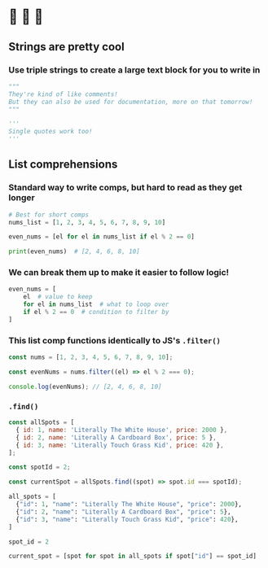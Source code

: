 # 🐍 🐍 🐍

## Strings are pretty cool

### Use triple strings to create a large text block for you to write in

```py
"""
They're kind of like comments!
But they can also be used for documentation, more on that tomorrow!
"""

'''
Single quotes work too!
'''
```

## List comprehensions

### Standard way to write comps, but hard to read as they get longer

```py
# Best for short comps
nums_list = [1, 2, 3, 4, 5, 6, 7, 8, 9, 10]

even_nums = [el for el in nums_list if el % 2 == 0]

print(even_nums)  # [2, 4, 6, 8, 10]
```

### We can break them up to make it easier to follow logic!

```py
even_nums = [
    el  # value to keep
    for el in nums_list  # what to loop over
    if el % 2 == 0  # condition to filter by
]
```

### This list comp functions identically to JS's `.filter()`

```js
const nums = [1, 2, 3, 4, 5, 6, 7, 8, 9, 10];

const evenNums = nums.filter((el) => el % 2 === 0);

console.log(evenNums); // [2, 4, 6, 8, 10]
```

### `.find()`

```js
const allSpots = [
  { id: 1, name: 'Literally The White House', price: 2000 },
  { id: 2, name: 'Literally A Cardboard Box', price: 5 },
  { id: 3, name: 'Literally Touch Grass Kid', price: 420 },
];

const spotId = 2;

const currentSpot = allSpots.find((spot) => spot.id === spotId);
```

```py
all_spots = [
  {"id": 1, "name": "Literally The White House", "price": 2000},
  {"id": 2, "name": "Literally A Cardboard Box", "price": 5},
  {"id": 3, "name": "Literally Touch Grass Kid", "price": 420},
]

spot_id = 2

current_spot = [spot for spot in all_spots if spot["id"] == spot_id]
```

